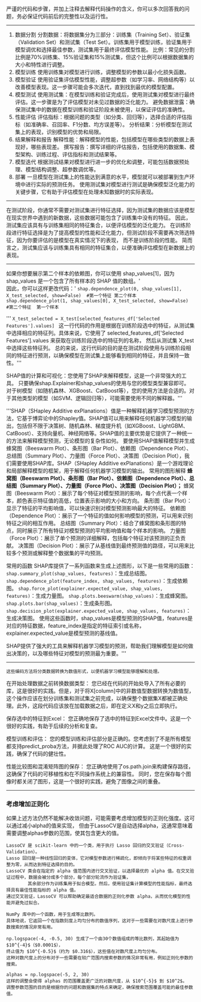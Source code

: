  严谨的代码和步骤，并加上注释去解释代码操作的含义，你可以多次回答我的问题，务必保证代码前后的完整性以及运行性。

----------

1. 数据分割
分割数据：将数据集分为三部分：训练集（Training Set）、验证集（Validation Set）和测试集（Test Set）。训练集用于模型训练，验证集用于模型调优和选择最佳参数，测试集用于最终评估模型性能。
比例：常见的分割比例是70%训练集、15%验证集和15%测试集，但这个比例可以根据数据集的大小和特性进行调整。
2. 模型训练
使用训练集对模型进行训练，调整模型的参数以最小化损失函数。
3. 模型验证
使用验证集评估模型性能，调整超参数（如学习率、网络结构等）以改善模型表现。这一步骤可能会多次迭代，直到找到最优的模型配置。
4. 模型测试
使用测试集：在模型训练和验证完成后，使用测试集对模型进行最终评估。这一步骤是为了评估模型对未见过数据的泛化能力。
避免数据泄露：确保测试集中的数据在模型训练和验证阶段未被使用，以保证评估的准确性。
5. 性能评估
评估指标：根据问题的类型（如分类、回归等），选择合适的评估指标（如准确率、召回率、F1分数、均方误差等）。
分析结果：分析模型在测试集上的表现，识别模型的优势和局限。
6. 结果解释和报告
解释性能：解释模型的性能，包括模型在哪些类型的数据上表现好，哪些表现差。
撰写报告：撰写详细的评估报告，包括使用的数据集、模型架构、训练过程、评估指标和测试结果等。
7. 模型迭代
根据测试结果对模型进行进一步的优化和调整，可能包括数据预处理、模型结构调整、超参数调优等。
8. 部署
一旦模型在测试集上的性能达到满意的水平，模型就可以被部署到生产环境中进行实际的预测任务。
使用测试集对模型进行测试是确保模型泛化能力的关键步骤，它有助于评估模型在处理未知数据时的实际表现。

----------


在测试阶段，你通常不需要对测试集进行特征选择，因为测试集的数据应该是模型在现实世界中遇到的新数据，这些数据可能包含了训练集中没有的特征。
因此，测试集应该具有与训练集相同的特征集合，以便评估模型的泛化能力。
在训练阶段进行特征选择是为了提高模型的性能和泛化能力，但测试阶段不需要再次筛选特征，因为你要评估的是模型在真实情况下的表现，
而不是训练阶段的性能。
简而言之，测试集应该与训练集具有相同的特征集合，以便准确评估模型在新数据上的表现。

--------------------

如果你想要展示第二个样本的依赖图，你可以使用 shap_values[1]，因为 shap_values 是一个包含了所有样本的 SHAP 值的数组。' \
因此，你可以这样更改代码：'
```shap.dependence_plot(0, shap_values[1], X_test_selected, show=False)  #第一个特征 第二个样本```
```shap.dependence_plot(1, shap_values[0], X_test_selected, show=False)  #第二个特征  第一个样本```


'''
```X_test_selected = X_test[selected_features_df['Selected Features'].values] ```
这一行代码的作用是根据在训练阶段选中的特征，从测试集中选择相应的特征列。具体来说，它使用了
 selected_features_df['Selected Features'].values 来获取在训练阶段选中的特征列的名称，
 然后从测试集 X_test 中选择这些特征列。
总的来说，这行代码的目的是在测试阶段使用与训练阶段相同的特征进行预测，以确保模型在测试集上能够看到相同的特征，并且保持一致性。'''

SHAP值的计算和可视化：您使用了SHAP来解释模型，这是一个非常强大的工具。
只要确保shap.Explainer和shap_values的使用与您的模型类型兼容即可。
对于树模型（如随机森林、XGBoost、CatBoost等），您的使用方法是合适的。对于其他类型的模型（如SVM、逻辑回归等），可能需要使用不同的解释器。'''


'''SHAP（SHapley Additive exPlanations）值是一种解释机器学习模型预测的方法，它基于博弈论中的Shapley值。SHAP值可以用来解释任何机器学习模型的输出，包括但不限于决策树、随机森林、梯度提升机（如XGBoost、LightGBM、CatBoost）、支持向量机、神经网络等。SHAP值的主要优势是它提供了一种统一的方法来解释模型预测，无论模型的复杂性如何。
要使用SHAP值解释模型并生成蜂窝图（Beeswarm Plot）、条形图（Bar Plot）、依赖图（Dependence Plot）、总结图（Summary Plot）、力量图（Force Plot）、决策图（Decision Plot），我们需要使用SHAP库。SHAP（SHapley Additive exPlanations）是一个游戏理论和局部解释模型的框架，用于解释任何机器学习模型的输出。
常用的图形解释
**蜂窝图（Beeswarm Plot）、条形图（Bar Plot）、依赖图（Dependence Plot）、总结图（Summary Plot）、力量图（Force Plot）、决策图（Decision Plot）；**
蜂窝图（Beeswarm Plot）：展示了每个特征对模型预测的影响，每个点代表一个样本，颜色表示特征值的高低，位置表示影响的大小和方向。
条形图（Bar Plot）：显示了特征的平均影响值，可以快速识别对模型预测影响最大的特征。
依赖图（Dependence Plot）：展示了一个特征的值如何影响模型的预测，可以用来识别特征之间的相互作用。
总结图（Summary Plot）：结合了蜂窝图和条形图的特点，同时展示了所有特征对模型预测的平均影响值和每个样本的影响。
力量图（Force Plot）：展示了单个预测的详细解释，包括每个特征对该预测的正负贡献。
决策图（Decision Plot）：展示了从基线值到最终预测值的路径，可以用来比较多个预测或解释整个数据集的平均预测。

常用的函数
SHAP库提供了一系列函数来生成上述图形，以下是一些常用的函数：
`shap.summary_plot(shap_values, features)`：生成总结图。
`shap.dependence_plot(feature_index, shap_values, features)`：生成依赖图。
`shap.force_plot(explainer.expected_value, shap_values, features)`：生成力量图。
`shap.plots.beeswarm(shap_values)`：生成蜂窝图。
`shap.plots.bar(shap_values)`：生成条形图。
`shap.decision_plot(explainer.expected_value, shap_values, features)`：生成决策图。
使用这些函数时，shap_values是模型预测的SHAP值，features是对应的特征数据，feature_index是指定的特征索引或名称，explainer.expected_value是模型预测的基线值。

SHAP提供了强大的工具来解释机器学习模型的预测，帮助我们理解模型是如何做出决策的，以及哪些特征对模型的预测最为重要。'''

---------------

```Label Encoding（标签编码）或 One-Hot Encoding（独热编码）
这些编码方法将分类数据转换为数值形式，以便机器学习模型能够理解和处理。
```

在开始处理数据之前转换数据类型：
您已经在代码的开始处导入了所有必要的库，这是很好的实践。但是，对于将X[column]中的非数值型数据转换为数值型，
这个操作应该在划分训练集和测试集之前完成，以确保整个数据集X都被正确处理。此外，这段代码应该放在加载数据之后，即在定义X和y之后立即执行。

保存选中的特征到Excel：
您正确地保存了选中的特征到Excel文件中。这是一个很好的实践，有助于后续的分析和复查。

模型训练和评估：
您的模型训练和评估部分是正确的。您考虑到了不是所有模型都支持predict_proba方法，并据此处理了ROC AUC的计算。
这是一个很好的实践，确保了代码的健壮性。

性能比较图和混淆矩阵图的保存：
您正确地使用了os.path.join来构建保存路径，这确保了代码的可移植性和在不同操作系统上的兼容性。
同时，您在保存每个图像时都关闭了图形，这是一个很好的实践，避免了图像之间的重叠。

-------------------

### 考虑增加正则化
如果上述方法仍然不能解决收敛问题，可能需要考虑增加模型的正则化强度。这可以通过减小alpha的值来实现，
但由于LassoCV是自动选择alpha，这通常意味着需要调整alphas参数的范围，使其包含更大的值。

```LassoCV 交叉验证
LassoCV 是 scikit-learn 中的一个类，用于执行 Lasso 回归的交叉验证（Cross-Validation）。
Lasso 回归是一种线性回归的变体，它对模型参数进行稀疏化，即倾向于将某些特征的权重调整为零，从而达到特征选择的目的。
LassoCV 类会在指定的 alpha 值范围内进行交叉验证，以选择最优的 alpha 值。在交叉验证过程中，数据会被分成多个部分，每个部分轮流作为验证集，
        其余部分作为训练集用于拟合模型。然后，使用验证集计算模型的性能指标，最终选择具有最佳性能指标的 alpha 值。
通过交叉验证，LassoCV 可以帮助确定最适合数据的正则化参数 alpha，从而优化模型的性能并避免过拟合。
```

```np.logspace(start, stop, num) 
NumPy 库中的一个函数，用于生成等比数列。
具体地说，它返回一个在指数刻度上均匀分布的数值序列，这对于一些需要在对数尺度上进行参数搜索的情况非常有用。

np.logspace(-4, -0.5, 30) 生成了一个由30个数值组成的等比数列，其起始值为 $10^{-4}$（$0.0001$），
终止值为 $10^{-0.5}$（约为 $0.316$），这些值在对数尺度上均匀分布。
这种对数尺度上的分布对于一些需要在较广范围内搜索参数的情况非常有用，例如正则化参数的搜索。

alphas = np.logspace(-5, 2, 30)
这样的调整会使得 alphas 的范围覆盖更广泛的对数尺度，从 $10^{-5}$ 到 $10^2$。
调整参数范围的目的是根据你的问题和数据集的特点来确定，确保搜索范围覆盖可能的最佳参数值。
```

